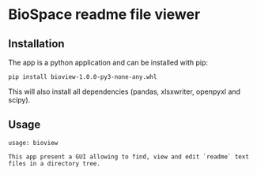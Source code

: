 # BioSpace readme file viewer

## Installation

The app is a python application and can be installed with pip:

```shell
pip install bioview-1.0.0-py3-none-any.whl
```

This will also install all dependencies (pandas, xlsxwriter, openpyxl and scipy).

## Usage

```
usage: bioview

This app present a GUI allowing to find, view and edit `readme` text files in a directory tree.


```
